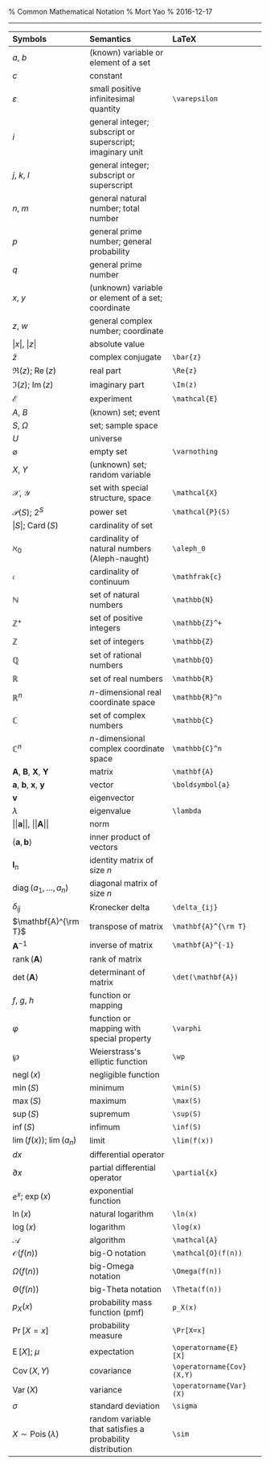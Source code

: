 % Common Mathematical Notation
% Mort Yao
% 2016-12-17

---

| Symbols  | Semantics                                      | LaTeX |       |
| :------- | :--------------------------------------------- | :---- | :---- |
| $a$, $b$ | (known) variable or element of a set |
| $c$ | constant |
| $\varepsilon$ | small positive infinitesimal quantity | `\varepsilon`
| $i$ | general integer; subscript or superscript; imaginary unit |
| $j$, $k$, $l$ | general integer; subscript or superscript |
| $n$, $m$ | general natural number; total number |
| $p$ | general prime number; general probability |
| $q$ | general prime number |
| $x$, $y$ | (unknown) variable or element of a set; coordinate |
| $z$, $w$ | general complex number; coordinate |
| $\vert x \vert$, $\vert z \vert$ | absolute value |
| $\bar{z}$ | complex conjugate | `\bar{z}`
| $\Re(z)$; $\operatorname{Re}(z)$ | real part | `\Re{z}`
| $\Im(z)$; $\operatorname{Im}(z)$ | imaginary part | `\Im(z)`
| $\mathcal{E}$ | experiment | `\mathcal{E}`
| $A$, $B$ | (known) set; event |
| $S$, $\Omega$ | set; sample space |
| $U$ | universe |
| $\varnothing$ | empty set | `\varnothing`
| $X$, $Y$ | (unknown) set; random variable |
| $\mathcal{X}$, $\mathcal{Y}$ | set with special structure, space | `\mathcal{X}`
| $\mathcal{P}(S)$; $2^S$ | power set | `\mathcal{P}(S)`
| $\vert S \vert$; $\operatorname{Card}(S)$ | cardinality of set |
| $\aleph_0$ | cardinality of natural numbers (Aleph-naught) | `\aleph_0`
| $\mathfrak{c}$ | cardinality of continuum | `\mathfrak{c}`
| $\mathbb{N}$ | set of natural numbers | `\mathbb{N}`
| $\mathbb{Z}^+$ | set of positive integers | `\mathbb{Z}^+`
| $\mathbb{Z}$ | set of integers | `\mathbb{Z}`
| $\mathbb{Q}$ | set of rational numbers | `\mathbb{Q}`
| $\mathbb{R}$ | set of real numbers | `\mathbb{R}`
| $\mathbb{R}^n$ | $n$-dimensional real coordinate space | `\mathbb{R}^n`
| $\mathbb{C}$ | set of complex numbers | `\mathbb{C}`
| $\mathbb{C}^n$ | $n$-dimensional complex coordinate space | `\mathbb{C}^n`
| $\mathbf{A}$, $\mathbf{B}$, $\mathbf{X}$, $\mathbf{Y}$ | matrix | `\mathbf{A}`
| $\boldsymbol{a}$, $\boldsymbol{b}$, $\boldsymbol{x}$, $\boldsymbol{y}$ | vector | `\boldsymbol{a}`
| $\boldsymbol{v}$ | eigenvector |
| $\lambda$ | eigenvalue | `\lambda`
| $\vert\vert \boldsymbol{a} \vert\vert$, $\vert\vert \mathbf{A} \vert\vert$ | norm |
| $\langle \boldsymbol{a},\boldsymbol{b} \rangle$ | inner product of vectors |
| $\mathbf{I}_n$ | identity matrix of size $n$ |
| $\operatorname{diag}(a_1,\dots,a_n)$ | diagonal matrix of size $n$ |
| $\delta_{ij}$ | Kronecker delta | `\delta_{ij}`
| $\mathbf{A}^{\rm T}$ | transpose of matrix | `\mathbf{A}^{\rm T}`
| $\mathbf{A}^{-1}$ | inverse of matrix | `\mathbf{A}^{-1}`
| $\operatorname{rank}(\mathbf{A})$ | rank of matrix |
| $\det(\mathbf{A})$ | determinant of matrix | `\det(\mathbf{A})`
| $f$, $g$, $h$ | function or mapping |
| $\varphi$ | function or mapping with special property | `\varphi`
| $\wp$ | Weierstrass's elliptic function | `\wp`
| $\operatorname{negl}(x)$ | negligible function |
| $\min(S)$ | minimum | `\min(S)`
| $\max(S)$ | maximum | `\max(S)`
| $\sup(S)$ | supremum | `\sup(S)`
| $\inf(S)$ | infimum | `\inf(S)`
| $\lim(f(x))$; $\lim(a_n)$ | limit | `\lim(f(x))`
| $d{x}$ | differential operator |
| $\partial{x}$ | partial differential operator | `\partial{x}`
| $e^{x}$; $\exp(x)$ | exponential function |
| $\ln(x)$ | natural logarithm | `\ln(x)`
| $\log(x)$ | logarithm | `\log(x)`
| $\mathcal{A}$ | algorithm | `\mathcal{A}`
| $\mathcal{O}(f(n))$ | big-O notation | `\mathcal{O}(f(n))`
| $\Omega(f(n))$ | big-Omega notation | `\Omega(f(n))`
| $\Theta(f(n))$ | big-Theta notation | `\Theta(f(n))`
| $p_X \left({x}\right)$ | probability mass function (pmf) | `p_X(x)`
| $\Pr[X=x]$ | probability measure | `\Pr[X=x]`
| $\operatorname{E}[X]$; $\mu$ | expectation | `\operatorname{E}[X]`
| $\operatorname{Cov}(X,Y)$ | covariance | `\operatorname{Cov}(X,Y)`
| $\operatorname{Var}(X)$ | variance | `\operatorname{Var}(X)`
| $\sigma$ | standard deviation | `\sigma`
| $X \sim \operatorname{Pois}(\lambda)$ | random variable that satisfies a probability distribution | `\sim`
